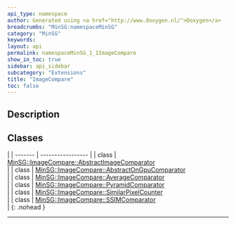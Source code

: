 ```yaml
---
api_type: namespace
author: Generated using <a href="http://www.doxygen.nl/">Doxygen</a>
breadcrumbs: "MinSG:namespaceMinSG"
category: "MinSG"
keywords: 
layout: api
permalink: namespaceMinSG_1_1ImageCompare
show_in_toc: true
sidebar: api_sidebar
subcategory: "Extensions"
title: "ImageCompare"
toc: false
---
```


## Description





## Classes

|
| ------- | ----------------- |
| class | [MinSG::ImageCompare::AbstractImageComparator](classMinSG_1_1ImageCompare_1_1AbstractImageComparator) <br/>  |
| class | [MinSG::ImageCompare::AbstractOnGpuComparator](classMinSG_1_1ImageCompare_1_1AbstractOnGpuComparator) <br/>  |
| class | [MinSG::ImageCompare::AverageComparator](classMinSG_1_1ImageCompare_1_1AverageComparator) <br/>  |
| class | [MinSG::ImageCompare::PyramidComparator](classMinSG_1_1ImageCompare_1_1PyramidComparator) <br/>  |
| class | [MinSG::ImageCompare::SimilarPixelCounter](classMinSG_1_1ImageCompare_1_1SimilarPixelCounter) <br/>  |
| class | [MinSG::ImageCompare::SSIMComparator](classMinSG_1_1ImageCompare_1_1SSIMComparator) <br/>  |
{: .nohead }


-------------------------------------------------------------------

